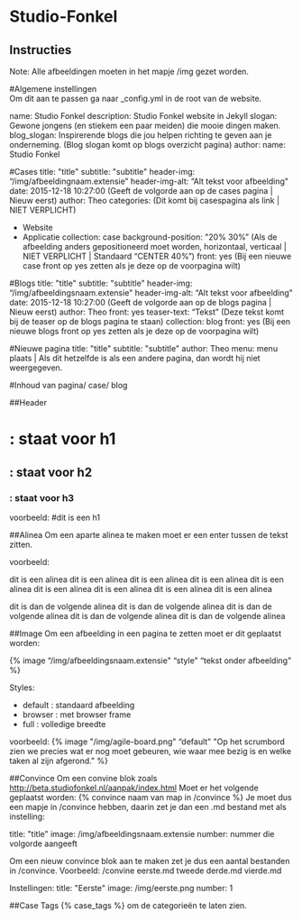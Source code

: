 # Studio-Fonkel
## Instructies

Note:
Alle afbeeldingen moeten in het mapje /img gezet worden.

#Algemene instellingen	
Om dit aan te passen ga naar _config.yml in de root van de website.

name: Studio Fonkel
description: Studio Fonkel website in Jekyll
slogan: Gewone jongens (en stiekem een paar meiden) die mooie dingen maken.
blog_slogan: Inspirerende blogs die jou helpen richting te geven aan je onderneming. (Blog slogan komt op blogs overzicht pagina)
author:
name: Studio Fonkel

#Cases
title:  "title"
subtitle: "subtitle"
header-img: “/img/afbeeldingnaam.extensie”
header-img-alt: “Alt tekst voor afbeelding"
date: 2015-12-18 10:27:00 (Geeft de volgorde aan op de cases pagina | Nieuw eerst)
author: Theo
categories:  (Dit komt bij casespagina als link | NIET VERPLICHT)
- Website
- Applicatie
collection: case
background-position: "20% 30%” (Als de afbeelding anders gepositioneerd moet worden, horizontaal, verticaal | NIET VERPLICHT | Standaard “CENTER 40%”)
front: yes (Bij een nieuwe case front op yes zetten als je deze op de voorpagina wilt)

#Blogs
title:  "title"
subtitle: "subtitle"
header-img: “/img/afbeeldingsnaam.extensie"
header-img-alt: “Alt tekst voor afbeelding"
date: 2015-12-18 10:27:00 (Geeft de volgorde aan op de blogs pagina | Nieuw eerst)
author: Theo
front: yes
teaser-text: “Tekst” (Deze tekst komt bij de teaser op de blogs pagina te staan)
collection: blog
front: yes (Bij een nieuwe blogs front op yes zetten als je deze op de voorpagina wilt)

#Nieuwe pagina
title:  "title"
subtitle: "subtitle"
author: Theo
menu: menu plaats | Als dit hetzelfde is als een andere pagina, dan wordt hij niet weergegeven.

#Inhoud van pagina/ case/ blog

##Header
# : staat voor h1
## : staat voor h2
### : staat voor h3
voorbeeld: #dit is een h1

##Alinea
Om een aparte alinea te maken moet er een enter tussen de tekst zitten.

voorbeeld:

dit is een alinea dit is een alinea dit is een alinea dit is een alinea dit is een alinea
dit is een alinea dit is een alinea dit is een alinea dit is een alinea

dit is dan de volgende alinea dit is dan de volgende alinea dit is dan de volgende alinea
dit is dan de volgende alinea dit is dan de volgende alinea 

##Image
Om een afbeelding in een pagina te zetten moet er dit geplaatst worden:

{% image “/img/afbeeldingsnaam.extensie" “style" “tekst onder afbeelding" %}
	
Styles:
- default : standaard afbeelding
- browser : met browser frame
- full : volledige breedte

voorbeeld:
{% image "/img/agile-board.png" “default" "Op het scrumbord zien we precies wat er 		nog moet gebeuren, wie waar mee bezig is en welke taken al zijn afgerond." %}

##Convince
Om een convine blok zoals http://beta.studiofonkel.nl/aanpak/index.html
Moet er het volgende geplaatst worden: {% convince naam van map in /convince %}
Je moet dus een mapje in /convince hebben, daarin zet je dan een .md bestand met als 	instelling: 

title:  "title"
image: /img/afbeeldingsnaam.extensie
number: nummer die volgorde aangeeft

Om een nieuw convince blok aan te maken zet je dus een aantal bestanden in /convince.
Voorbeeld:
	/convine
		eerste.md
		tweede
		derde.md
		vierde.md

Instellingen:
title:  "Eerste"
image: /img/eerste.png
number: 1

##Case Tags
{% case_tags %} om de categorieën te laten zien. 
